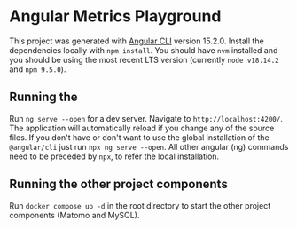 # Angular Metrics Playground

This project was generated with [Angular CLI](https://github.com/angular/angular-cli) version 15.2.0. Install the dependencies locally with `npm install`. You should have `nvm` installed and you should be using the most recent LTS version (currently `node v18.14.2` and `npm 9.5.0`).

## Running the

Run `ng serve --open` for a dev server. Navigate to `http://localhost:4200/`. The application will automatically reload if you change any of the source files. If you don't have or don't want to use the global installation of the `@angular/cli` just run `npx ng serve --open`. All other angular (ng) commands need to be preceded by `npx`, to refer the local installation.

## Running the other project components

Run `docker compose up -d` in the root directory to start the other project components (Matomo and MySQL).
